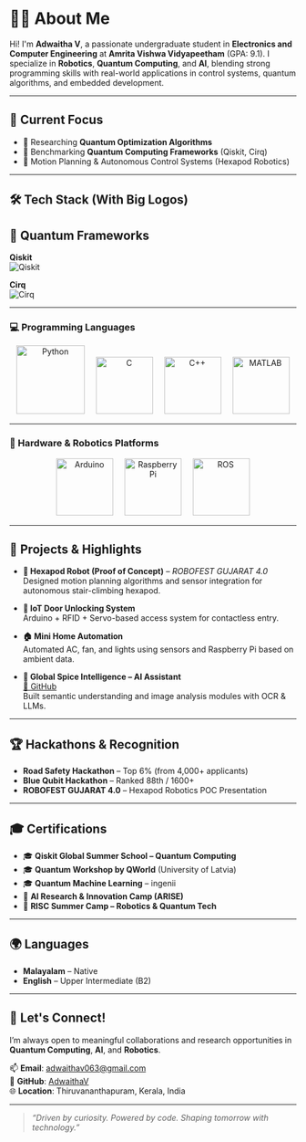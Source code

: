 # 👩‍💻 About Me

Hi! I'm **Adwaitha V**, a passionate undergraduate student in **Electronics and Computer Engineering** at **Amrita Vishwa Vidyapeetham** (GPA: 9.1). I specialize in **Robotics**, **Quantum Computing**, and **AI**, blending strong programming skills with real-world applications in control systems, quantum algorithms, and embedded development.

---

## 🧠 Current Focus

- 🔬 Researching **Quantum Optimization Algorithms**
- 🧪 Benchmarking **Quantum Computing Frameworks** (Qiskit, Cirq)
- 🤖 Motion Planning & Autonomous Control Systems (Hexapod Robotics)

---

## 🛠️ Tech Stack (With Big Logos)


## 🧪 Quantum Frameworks

**Qiskit**  
![Qiskit](https://raw.githubusercontent.com/qiskit-community/community.qiskit.org/main/static/images/logos/qiskit-logo.png)

**Cirq**  
![Cirq](https://raw.githubusercontent.com/quantumlib/Cirq/master/docs/images/Cirq_logo.png)



---

### 💻 Programming Languages

<p align="center">
  <img src="https://www.python.org/static/community_logos/python-logo.png" alt="Python" width="120" />
  &nbsp;&nbsp;&nbsp;
  <img src="https://upload.wikimedia.org/wikipedia/commons/1/18/C_Programming_Language.svg" alt="C" width="100" />
  &nbsp;&nbsp;&nbsp;
  <img src="https://upload.wikimedia.org/wikipedia/commons/1/18/ISO_C%2B%2B_Logo.svg" alt="C++" width="100" />
  &nbsp;&nbsp;&nbsp;
  <img src="https://upload.wikimedia.org/wikipedia/commons/2/21/Matlab_Logo.png" alt="MATLAB" width="100" />
</p>

---

### 🔧 Hardware & Robotics Platforms

<p align="center">
  <img src="https://upload.wikimedia.org/wikipedia/commons/8/87/Arduino_Logo.svg" alt="Arduino" width="100" />
  &nbsp;&nbsp;&nbsp;
  <img src="https://upload.wikimedia.org/wikipedia/en/c/cb/Raspberry_Pi_Logo.svg" alt="Raspberry Pi" width="100" />
  &nbsp;&nbsp;&nbsp;
  <img src="https://upload.wikimedia.org/wikipedia/commons/b/bb/Ros_logo.svg" alt="ROS" width="100" />
</p>

---

## 🧩 Projects & Highlights

- **🔷 Hexapod Robot (Proof of Concept)** – *ROBOFEST GUJARAT 4.0*  
  Designed motion planning algorithms and sensor integration for autonomous stair-climbing hexapod.

- **🔐 IoT Door Unlocking System**  
  Arduino + RFID + Servo-based access system for contactless entry.

- **🏠 Mini Home Automation**  
  Automated AC, fan, and lights using sensors and Raspberry Pi based on ambient data.

- **🧠 Global Spice Intelligence – AI Assistant**  
  [🔗 GitHub](https://github.com/giri2021/Spice-intelligence-AI-Assistant)  
  Built semantic understanding and image analysis modules with OCR & LLMs.

---

## 🏆 Hackathons & Recognition

- **Road Safety Hackathon** – Top 6% (from 4,000+ applicants)  
- **Blue Qubit Hackathon** – Ranked 88th / 1600+  
- **ROBOFEST GUJARAT 4.0** – Hexapod Robotics POC Presentation

---

## 🎓 Certifications

- 🎓 **Qiskit Global Summer School – Quantum Computing**
- 🎓 **Quantum Workshop by QWorld** (University of Latvia)
- 🎓 **Quantum Machine Learning** – ingenii
- 🤖 **AI Research & Innovation Camp (ARISE)**
- 🧪 **RISC Summer Camp – Robotics & Quantum Tech**

---

## 🌍 Languages

- **Malayalam** – Native  
- **English** – Upper Intermediate (B2)

---

## 🙌 Let's Connect!

I’m always open to meaningful collaborations and research opportunities in **Quantum Computing**, **AI**, and **Robotics**.

📫 **Email**: [adwaithav063@gmail.com](mailto:adwaithav063@gmail.com)  
🔗 **GitHub**: [AdwaithaV](https://github.com/AdwaithaV)  
🌐 **Location**: Thiruvananthapuram, Kerala, India  

---

> *“Driven by curiosity. Powered by code. Shaping tomorrow with technology.”*
